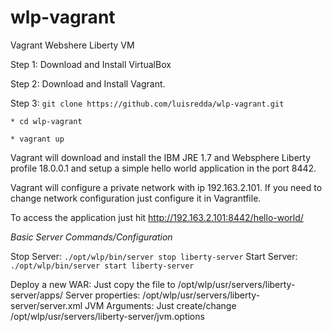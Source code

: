 # wlp-vagrant
Vagrant Webshere Liberty VM

Step 1: Download and Install VirtualBox

Step 2: Download and Install Vagrant.

Step 3: `git clone https://github.com/luisredda/wlp-vagrant.git`

    * cd wlp-vagrant
    
    * vagrant up
    
Vagrant will download and install the IBM JRE 1.7 and Websphere Liberty profile 18.0.0.1 and setup a simple hello world application in the port 8442.

Vagrant will configure a private network with ip 192.163.2.101. If you need to change network configuration just configure it in Vagrantfile.

To access the application just hit http://192.163.2.101:8442/hello-world/

*Basic Server Commands/Configuration*

Stop Server: `./opt/wlp/bin/server stop liberty-server`
Start Server: `./opt/wlp/bin/server start liberty-server`

Deploy a new WAR: Just copy the file to /opt/wlp/usr/servers/liberty-server/apps/
Server properties: /opt/wlp/usr/servers/liberty-server/server.xml
JVM Arguments: Just create/change /opt/wlp/usr/servers/liberty-server/jvm.options
